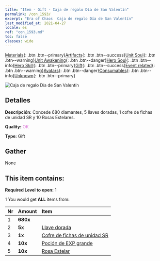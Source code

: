 ```yaml
---
title: "Item - Gift - Caja de regalo Día de San Valentín"
permalink: /con_1593/
excerpt: "Era of Chaos  Caja de regalo Día de San Valentín"
last_modified_at: 2021-04-27
locale: es
ref: "con_1593.md"
toc: false
classes: wide
---
```

 [Materials](/ItemsES/){: .btn .btn--primary}[Artifacts](/ItemsES/Artifacts/){: .btn .btn--success}[Unit Soul](/ItemsES/UnitSoul/){: .btn .btn--warning}[Unit Awakening](/ItemsES/UnitAwakening/){: .btn .btn--danger}[Hero Soul](/ItemsES/HeroSoul/){: .btn .btn--info}[Hero Skill](/ItemsES/HeroSkill/){: .btn .btn--primary}[Gift](/ItemsES/Gift/){: .btn .btn--success}[Event related](/ItemsES/Events/){: .btn .btn--warning}[Avatars](/ItemsES/Avatars/){: .btn .btn--danger}[Consumables](/ItemsES/Consumables/){: .btn .btn--info}[Unknown](/ItemsES/Unknown/){: .btn .btn--primary}

 ![Caja de regalo Día de San Valentín](/images/t/i_907205.png)

## Detalles
 **Descripción:** Concede 680 diamantes, 5 llaves doradas, 1 cofre de fichas de unidad SR y 10 Rosas Estelares.

 **Quality:** <span style="color: #DA70D6">OK</span>

 **Type:** Gift

## Gather

  None

## This item contains:

 **Required Level to open:** 1

 1 You would get **ALL** items  from:

  | Nr | Amount |     Item    |
  |:---|:-------|:------------|
  | 1 |  **680x** | <i class="fas fa-gem"/> |  | 
  | 2 |  **5x** | [Llave dorada](/ItemsES/con_783/) |  | 
  | 3 |  **1x** | [Cofre de fichas de unidad SR](/ItemsES/con_1597/) |  | 
  | 4 |  **10x** | [Poción de EXP grande](/ItemsES/con_702/) |  | 
  | 5 |  **10x** | [Rosa Estelar](/ItemsES/con_812/) |  | 
